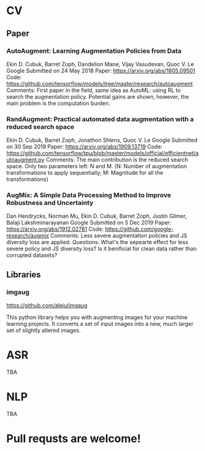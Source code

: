 # CV
## Paper
### AutoAugment: Learning Augmentation Policies from Data
Ekin D. Cubuk, Barret Zoph, Dandelion Mane, Vijay Vasudevan, Quoc V. Le
Google
Submitted on 24 May 2018
Paper: https://arxiv.org/abs/1805.09501
Code: https://github.com/tensorflow/models/tree/master/research/autoaugment
Comments: First paper in the field, same idea as AutoML: using RL to search the augmentation policy. Potential gains are shown, however, the main problem is the computation burden.

### RandAugment: Practical automated data augmentation with a reduced search space
Ekin D. Cubuk, Barret Zoph, Jonathon Shlens, Quoc V. Le
Google
Submitted on 30 Sep 2019
Paper: https://arxiv.org/abs/1909.13719
Code: https://github.com/tensorflow/tpu/blob/master/models/official/efficientnet/autoaugment.py
Comments: The main contribution is the reduced search space. Only two parameters left: N and M. (N: Number of augmentation transformations to apply sequentially; M: Magnitude for all the transformations)

### AugMix: A Simple Data Processing Method to Improve Robustness and Uncertainty
Dan Hendrycks, Norman Mu, Ekin D. Cubuk, Barret Zoph, Justin Gilmer, Balaji Lakshminarayanan
Google
Submitted on 5 Dec 2019
Paper: https://arxiv.org/abs/1912.02781
Code: https://github.com/google-research/augmix
Comments: Less severe augmentation policies and JS diversity loss are applied.
Questions: What's the sepearte effect for less severe policy and JS diversity loss? Is it benificial for clean data rather than corrupted datasets?

## Libraries
### imgaug
https://github.com/aleju/imgaug

This python library helps you with augmenting images for your machine learning projects. It converts a set of input images into a new, much larger set of slightly altered images.


# ASR
TBA
# NLP
TBA
# Pull requsts are welcome!
